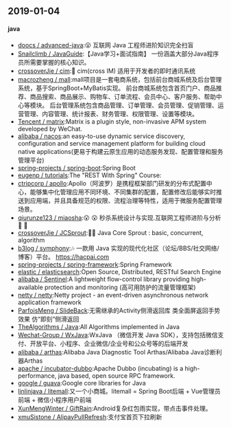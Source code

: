 ## 2019-01-04

#### java
* [doocs / advanced-java](https://github.com/doocs/advanced-java):😮 互联网 Java 工程师进阶知识完全扫盲
* [Snailclimb / JavaGuide](https://github.com/Snailclimb/JavaGuide):【Java学习+面试指南】 一份涵盖大部分Java程序员所需要掌握的核心知识。
* [crossoverJie / cim](https://github.com/crossoverJie/cim):📲 cim(cross IM) 适用于开发者的即时通讯系统
* [macrozheng / mall](https://github.com/macrozheng/mall):mall项目是一套电商系统，包括前台商城系统及后台管理系统，基于SpringBoot+MyBatis实现。 前台商城系统包含首页门户、商品推荐、商品搜索、商品展示、购物车、订单流程、会员中心、客户服务、帮助中心等模块。 后台管理系统包含商品管理、订单管理、会员管理、促销管理、运营管理、内容管理、统计报表、财务管理、权限管理、设置等模块。
* [Tencent / matrix](https://github.com/Tencent/matrix):Matrix is a plugin style, non-invasive APM system developed by WeChat.
* [alibaba / nacos](https://github.com/alibaba/nacos):an easy-to-use dynamic service discovery, configuration and service management platform for building cloud native applications(更易于构建云原生应用的动态服务发现、配置管理和服务管理平台)
* [spring-projects / spring-boot](https://github.com/spring-projects/spring-boot):Spring Boot
* [eugenp / tutorials](https://github.com/eugenp/tutorials):The "REST With Spring" Course:
* [ctripcorp / apollo](https://github.com/ctripcorp/apollo):Apollo（阿波罗）是携程框架部门研发的分布式配置中心，能够集中化管理应用不同环境、不同集群的配置，配置修改后能够实时推送到应用端，并且具备规范的权限、流程治理等特性，适用于微服务配置管理场景。
* [qiurunze123 / miaosha](https://github.com/qiurunze123/miaosha):😮 😮 秒杀系统设计与实现.互联网工程师进阶与分析 🙋 🐓
* [crossoverJie / JCSprout](https://github.com/crossoverJie/JCSprout):👨‍🎓 Java Core Sprout : basic, concurrent, algorithm
* [b3log / symphony](https://github.com/b3log/symphony):🎶 一款用 Java 实现的现代化社区（论坛/BBS/社交网络/博客）平台。 https://hacpai.com
* [spring-projects / spring-framework](https://github.com/spring-projects/spring-framework):Spring Framework
* [elastic / elasticsearch](https://github.com/elastic/elasticsearch):Open Source, Distributed, RESTful Search Engine
* [alibaba / Sentinel](https://github.com/alibaba/Sentinel):A lightweight flow-control library providing high-available protection and monitoring (高可用防护的流量管理框架)
* [netty / netty](https://github.com/netty/netty):Netty project - an event-driven asynchronous network application framework
* [ParfoisMeng / SlideBack](https://github.com/ParfoisMeng/SlideBack):无需继承的Activity侧滑返回库 类全面屏返回手势效果 仿“即刻”侧滑返回
* [TheAlgorithms / Java](https://github.com/TheAlgorithms/Java):All Algorithms implemented in Java
* [Wechat-Group / WxJava](https://github.com/Wechat-Group/WxJava):WxJava （微信开发 Java SDK），支持包括微信支付、开放平台、小程序、企业微信/企业号和公众号等的后端开发
* [alibaba / arthas](https://github.com/alibaba/arthas):Alibaba Java Diagnostic Tool Arthas/Alibaba Java诊断利器Arthas
* [apache / incubator-dubbo](https://github.com/apache/incubator-dubbo):Apache Dubbo (incubating) is a high-performance, java based, open source RPC framework.
* [google / guava](https://github.com/google/guava):Google core libraries for Java
* [linlinjava / litemall](https://github.com/linlinjava/litemall):又一个小商城。litemall = Spring Boot后端 + Vue管理员前端 + 微信小程序用户前端
* [XunMengWinter / GiftRain](https://github.com/XunMengWinter/GiftRain):Android复杂红包雨实现，带点击事件处理。
* [xmuSistone / AlipayPullRefresh](https://github.com/xmuSistone/AlipayPullRefresh):支付宝首页下拉刷新

